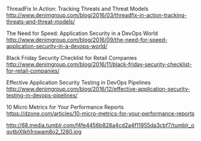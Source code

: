 ThreadFix In Action: Tracking Threats and Threat Models
http://www.denimgroup.com/blog/2016/03/threadfix-in-action-tracking-threats-and-threat-models/


The Need for Speed: Application Security in a DevOps World
http://www.denimgroup.com/blog/2016/09/the-need-for-speed-application-security-in-a-devops-world/

Black Friday Security Checklist for Retail Companies
http://www.denimgroup.com/blog/2016/11/black-friday-security-checklist-for-retail-companies/

Effective Application Security Testing in DevOps Pipelines
http://www.denimgroup.com/blog/2016/12/effective-application-security-testing-in-devops-pipelines/


10 Micro Metrics for Your Performance Reports 
https://dzone.com/articles/10-micro-metrics-for-your-performance-reports




http://68.media.tumblr.com/f4fe4456b828a4cd2a4f11955da3cbf7/tumblr_oqvtbiXtkh1rswam8o2_1280.jpg




